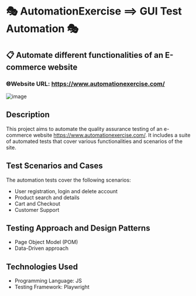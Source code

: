 # 🎭 AutomationExercise ==> GUI Test Automation 🎭
## 📋 Automate different functionalities of an E-commerce website
### 🌐Website URL: https://www.automationexercise.com/
![image](https://github.com/user-attachments/assets/6f36161e-4d43-4820-821a-0da4c480a562)

## Description
This project aims to automate the quality assurance testing of an e-commerce website https://www.automationexercise.com/. It includes a suite of automated tests that cover various functionalities and scenarios of the site.
## Test Scenarios and Cases
The automation tests cover the following scenarios:
- User registration, login and delete account
- Product search and details
- Cart and Checkout
- Customer Support
## Testing Approach and Design Patterns
- Page Object Model (POM)
- Data-Driven approach
## Technologies Used
- Programming Language: JS
- Testing Framework: Playwright

